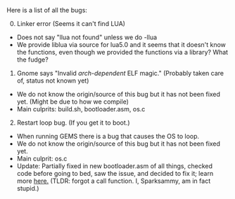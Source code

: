 Here is a list of all the bugs:

0. Linker error (Seems it can't find LUA)
  * Does not say "llua not found" unless we do -llua
  * We provide liblua via source for lua5.0 and it seems that it doesn't know the functions, even though we provided the functions via a library? What the fudge?
1. Gnome says "Invalid *arch-dependent* ELF magic." (Probably taken care of, status not known yet)
  * We do not know the origin/source of this bug but it has not been fixed yet. (Might be due to how we compile)
  * Main culprits: build.sh, bootloader.asm, os.c
2. Restart loop bug. (If you get it to boot.)
  * When running GEMS there is a bug that causes the OS to loop.  
  * We do not know the origin/source of this bug but it has not been fixed yet.
  * Main culprit: os.c
  * Update: Partially fixed in new bootloader.asm of all things, checked code before going to bed, saw the issue, and decided to fix it; learn more <a href="https://stackoverflow.com/questions/30682702/call-function-in-assembly" target="_blank">here.</a> (TLDR: forgot a call function. I, Sparksammy, am in fact stupid.)
